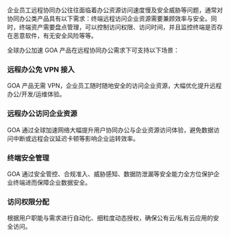 企业员工远程协同办公往往面临着办公资源访问速度慢及安全威胁等问题，通常对协同办公类产品具有以下需求：终端远程访问企业资源需要兼顾效率与安全。同时，终端资产需要盘点管理，可以控制访问权限、访问时间，并且监控终端是否存在恶意软件，有无安全风险等等。

全球办公加速 GOA 产品在远程协同办公需求下可支持以下场景：
### 远程办公免 VPN 接入
GOA 产品无需 VPN，企业员工随时随地安全的访问企业资源，大幅优化提升远程办公/开发/运维体验。
### 远程办公访问企业资源
GOA 通过全球加速网络大幅提升用户协同办公与企业资源访问体验，避免数据访问中断或远程会议延迟卡顿等影响企业运转效率。
### 终端安全管理
GOA 通过安全管控、合规准入、威胁感知、数据防泄漏等安全能力全方位保护企业终端进而保障企业数据安全。
### 访问权限分配
根据用户职能与需求进行自动化、细粒度动态授权，确保公有云/私有云应用的安全访问。



